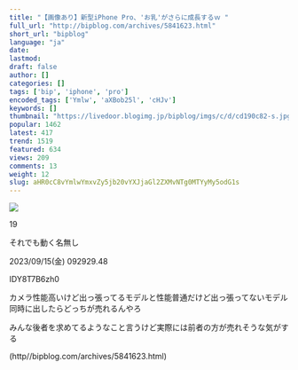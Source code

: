 ```yaml
---
title: "【画像あり】新型iPhone Pro、'お乳'がさらに成長するｗ "
full_url: "http://bipblog.com/archives/5841623.html"
short_url: "bipblog"
language: "ja"
date: 
lastmod: 
draft: false
author: []
categories: []
tags: ['bip', 'iphone', 'pro']
encoded_tags: ['Ymlw', 'aXBob25l', 'cHJv']
keywords: []
thumbnail: "https://livedoor.blogimg.jp/bipblog/imgs/c/d/cd190c82-s.jpg"
popular: 1462
latest: 417
trend: 1519
featured: 634
views: 209
comments: 13
weight: 12
slug: aHR0cC8vYmlwYmxvZy5jb20vYXJjaGl2ZXMvNTg0MTYyMy5odG1s
---
```


![](https://livedoor.blogimg.jp/bipblog/imgs/c/d/cd190c82-s.jpg)

<div><p class='ent_header' id='res_19'><p class='ent_num'>19</p> <p class='ent_name'>それでも動く名無し</p> <p class='ent_data'>2023/09/15(金) 092929.48</p> <p class='ent_id'>IDY8T7B6zh0</p></p><p class='ent_body_p ent_kyocho '> カメラ性能高いけど出っ張ってるモデルと性能普通だけど出っ張ってないモデル同時に出したらどっちが売れるんやろ</p> <p class='ent_body_p ent_kyocho'>みんな後者を求めてるようなこと言うけど実際には前者の方が売れそうな気がする </p></div>

(http//bipblog.com/archives/5841623.html)
